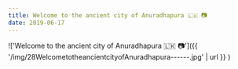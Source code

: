 ```yaml
---
title: Welcome to the ancient city of Anuradhapura 🇱🇰 📷
date: 2019-06-17
---
```


!['Welcome to the ancient city of Anuradhapura 🇱🇰 📷']({{ '/img/28WelcometotheancientcityofAnuradhapura------.jpg' | url }} )
<br>
